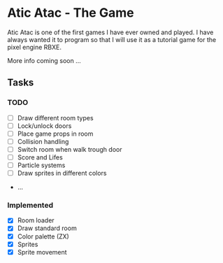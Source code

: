 # Atic Atac - The Game

Atic Atac is one of the first games I have ever owned and played.
I have always wanted it to program so that I will use it as a tutorial game
for the pixel engine RBXE.


More info coming soon ...

## Tasks

### TODO

- [ ] Draw different room types
- [ ] Lock/unlock doors
- [ ] Place game props in room
- [ ] Collision handling
- [ ] Switch room when walk trough door
- [ ] Score and Lifes
- [ ] Particle systems
- [ ] Draw sprites in different colors
- ...


### Implemented

- [x] Room loader
- [x] Draw standard room
- [x] Color palette (ZX)
- [x] Sprites
- [x] Sprite movement
